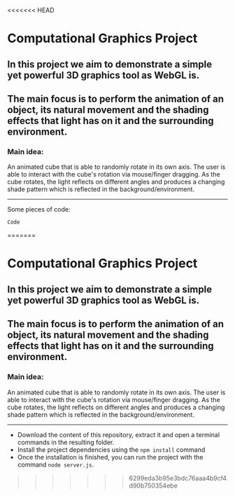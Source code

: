 <<<<<<< HEAD
# Computational Graphics Project

## In this project we aim to demonstrate a simple yet powerful 3D graphics tool as WebGL is.

## The main focus is to perform the animation of an object, its natural movement and the shading effects that light has on it and the surrounding environment.


### Main idea:
An animated cube that is able to randomly rotate in its own axis. The user is able to interact with the cube's rotation via mouse/finger dragging. As the cube rotates, the light reflects on different angles and produces a changing shade pattern which is reflected in the background/environment.


---

Some pieces of code:
```
Code
```
=======
# Computational Graphics Project

## In this project we aim to demonstrate a simple yet powerful 3D graphics tool as WebGL is.

## The main focus is to perform the animation of an object, its natural movement and the shading effects that light has on it and the surrounding environment.


### Main idea:
An animated cube that is able to randomly rotate in its own axis. The user is able to interact with the cube's rotation via mouse/finger dragging. As the cube rotates, the light reflects on different angles and produces a changing shade pattern which is reflected in the background/environment.


---

- Download the content of this repository, extract it and open a terminal
commands in the resulting folder.
- Install the project dependencies using the `npm install` command
- Once the installation is finished, you can run the project with the command
`node server.js`.
>>>>>>> 6299eda3b95e3bdc76aaa4b9cf4d90b750354ebe
